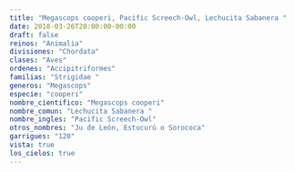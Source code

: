 ```yaml
---
title: "Megascops cooperi, Pacific Screech-Owl, Lechucita Sabanera "
date: 2018-03-26T20:00:00-00:00
draft: false
reinos: "Animalia"
divisiones: "Chordata"
clases: "Aves"
ordenes: "Accipitriformes"
familias: "Strigidae "
generos: "Megascops"
especie: "cooperi"
nombre_cientifico: "Megascops cooperi"
nombre_comun: "Lechucita Sabanera "
nombre_ingles: "Pacific Screech-Owl"
otros_nombres: "Ju de León, Estucurú o Sorococa"
garrigues: "120"
vista: true
los_cielos: true
---
```

